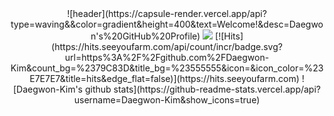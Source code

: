 <center>
    ![header](https://capsule-render.vercel.app/api?type=waving&&color=gradient&height=400&text=Welcome!&desc=Daegwon's%20GitHub%20Profile)
     <a href="daegwonkim.tistory.com" target="_blank"><img src="https://img.shields.io/badge/Blog-FFCD00?style=flat-square&logo=Kakao&logoColor=white" /></a>
    [![Hits](https://hits.seeyoufarm.com/api/count/incr/badge.svg?url=https%3A%2F%2Fgithub.com%2FDaegwon-Kim&count_bg=%2379C83D&title_bg=%23555555&icon=&icon_color=%23E7E7E7&title=hits&edge_flat=false)](https://hits.seeyoufarm.com)
    ![Daegwon-Kim's github stats](https://github-readme-stats.vercel.app/api?username=Daegwon-Kim&show_icons=true)
</center>
